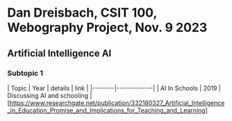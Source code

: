 # Dan Dreisbach, CSIT 100, Webography Project, Nov. 9 2023
## Artificial Intelligence AI
### Subtopic 1
| Topic | Year | details | link |
|--------|-------------|
| AI In Schools | 2019 | Discussing AI and schooling | [https://www.researchgate.net/publication/332180327_Artificial_Intelligence_in_Education_Promise_and_Implications_for_Teaching_and_Learning]
